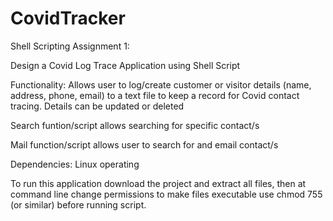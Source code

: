 # CovidTracker
Shell Scripting Assignment 1: 

Design a Covid Log Trace Application using Shell Script

Functionality: 
Allows user to log/create customer or visitor details (name, address, phone, email) to a text file to keep a record for Covid contact tracing.
Details can be updated or deleted

Search funtion/script allows searching for specific contact/s 

Mail function/script allows user to search for and email contact/s

Dependencies: Linux operating

To run this application download the project and extract all files, then at command line change permissions to make files executable
use chmod 755 (or similar) before running script.


